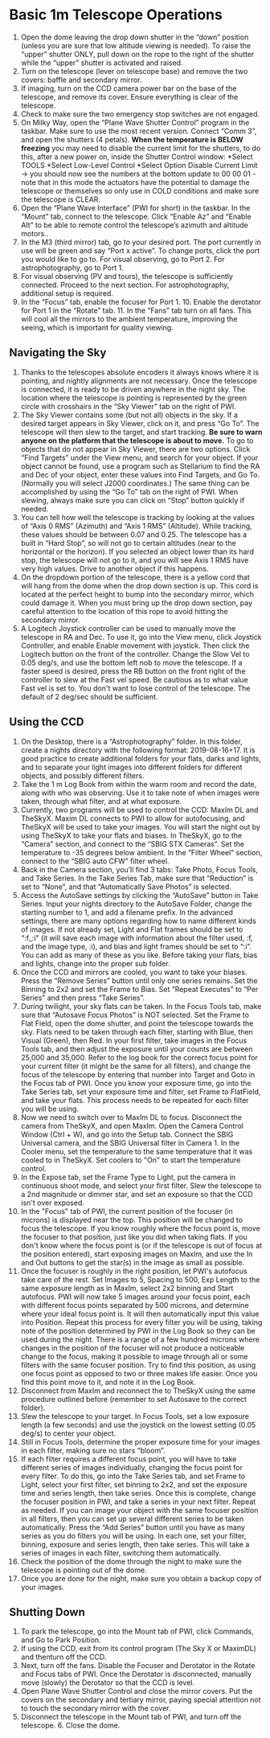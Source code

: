 # Basic 1m Telescope Operations 
1. Open the dome leaving the drop down shutter in the “down” position (unless you are 
sure that low altitude viewing is needed). To raise the “upper” shutter ONLY, pull down on the rope to the right of the shutter while the “upper” shutter is activated and raised. 
2. Turn on the telescope (lever on telescope base) and remove the two covers: baffle and 
secondary mirror. 
3. If imaging, turn on the CCD camera power bar on the base of the telescope, and remove 
its cover. Ensure everything is clear of the telescope. 
4. Check to make sure the two emergency stop switches are not engaged. 
5. On Milky Way, open the “Plane Wave Shutter Control” program in the taskbar. Make sure to use the most recent version. Connect “Comm 3”, and open the shutters (4 petals). **When the temperature is BELOW freezing** you may need to disable the 
current limit for the shutters, to do this, after a new power on, inside the Shutter Control window: 
*Select TOOLS *Select Low-Level Control *Select Option Disable Current Limit → you should now see the numbers at the bottom update to 00 00 01 -note that in this mode the actuators have the potential to damage the telescope or themselves so only use in COLD conditions and make sure the telescope is CLEAR. 
6. Open the “Plane Wave Interface” (PWI for short) in the taskbar. In the “Mount” tab, 
connect to the telescope. Click “Enable Az” and “Enable Alt” to be able to remote control the telescope’s azimuth and altitude motors.. 
7. In the M3 (third mirror) tab, go to your desired port. The port currently in use will be 
green and say “Port x active”. To change ports, click the port you would like to go to. For visual observing, go to Port 2. For astrophotography, go to Port 1. 
8. For visual observing (PV and tours), the telescope is sufficiently connected. Proceed to 
the next section. For astrophotography, additional setup is required. 
9. In the “Focus” tab, enable the focuser for Port 1. 10. Enable the derotator for Port 1 in the “Rotate” tab. 11. In the “Fans” tab turn on all fans. This will cool all the mirrors to the ambient 
temperature, improving the seeing, which is important for quality viewing. 

## Navigating the Sky 
1. Thanks to the telescopes absolute encoders it always knows where it is pointing, and 
nightly alignments are not necessary. Once the telescope is connected, it is ready to be driven anywhere in the night sky. The location where the telescope is pointing is represented by the green circle with crosshairs in the “Sky Viewer” tab on the right of PWI. 
2. The Sky Viewer contains some (but not all) objects in the sky. If a desired target appears 
in Sky Viewer, click on it, and press “Go To”. The telescope will then slew to the target, and start tracking. **Be sure to warn anyone on the platform that the telescope is about to move.** To go to objects that do not appear in Sky Viewer, there are two options. Click “Find Targets” under the View menu, and search for your object. If your object cannot be found, use a program such as Stellarium to find the RA and Dec of your object, enter these values into Find Targets, and Go To. (Normally you will select J2000 coordinates.) The same thing can be accomplished by using the “Go To” tab on the right of PWI. When slewing, always make sure you can click on “Stop” button quickly if needed. 
3. You can tell how well the telescope is tracking by looking at the values of “Axis 0 RMS” (Azimuth) and “Axis 1 RMS” (Altitude). While tracking, these values should be between 0.07 and 0.25. The telescope has a built in “Hard Stop”, so will not go to certain altitudes (near to the horizontal or the horizon). If you selected an object lower than its hard stop, the telescope will not go to it, and you will see Axis 1 RMS have very high values. Drive to another object if this happens. 
4. On the dropdown portion of the telescope, there is a yellow cord that will hang from the dome when the drop down section is up. This cord is located at the perfect height to bump into the secondary mirror, which could damage it. When you must bring up the drop down section, pay careful attention to the location of this rope to avoid hitting the secondary mirror. 
5. A Logitech Joystick controller can be used to manually move the telescope in RA and Dec. To use it, go into the View menu, click Joystick Controller, and enable Enable movement with joystick. Then click the Logitech button on the front of the controller. Change the Slow Vel to 0.05 deg/s, and use the bottom left nob to move the telescope. If a faster speed is desired, press the RB button on the front right of the controller to slew at the Fast vel speed. Be cautious as to what value Fast vel is set to. You don't want to lose control of the telescope. The default of 2 deg/sec should be sufficient. 

## Using the CCD 
1. On the Desktop, there is a “Astrophotography” folder. In this folder, create a nights directory with the following format: 2019-08-16+17. It is good practice to create additional folders for your flats, darks and lights, and to separate your light images into different folders for different objects, and possibly different filters. 
2. Take the 1 m Log Book from within the warm room and record the date, along with who was observing. Use it to take note of when images were taken, through what filter, and at what exposure. 
3. Currently, two programs will be used to control the CCD: MaxIm DL and TheSkyX. Maxim DL connects to PWI to allow for autofocusing, and TheSkyX will be used to take your images. You will start the night out by using TheSkyX to take your flats and biases. In TheSkyX, go to the “Camera” section, and connect to the “SBIG STX Cameras”. Set the temperature to -35 degrees below ambient. In the “Filter Wheel” section, connect to the “SBIG auto CFW” filter wheel. 
4. Back in the Camera section, you’ll find 3 tabs: Take Photo, Focus Tools, and Take Series. In the Take Series Tab, make sure that “Reduction” is set to “None”, and that “Automatically Save Photos” is selected. 
5. Access the AutoSave settings by clicking the “AutoSave” button in Take Series. Input your nights directory to the AutoSave Folder, change the starting number to 1, and add a filename prefix. In the advanced settings, there are many options regarding how to name different kinds of images. If not already set, Light and Flat frames should be set to “:f_:i” (it will save each image with information about the filter used, :f, and the image type, :i), and bias and light frames should be set to “:i”. You can add as many of these as you like. Before taking your flats, bias and lights, change into the proper sub folder. 
6. Once the CCD and mirrors are cooled, you want to take your biases. Press the “Remove Series” button until only one series remains. Set the Binning to 2x2 and set the Frame to Bias. Set “Repeat Executes” to “Per Series” and then press “Take Series”. 
7. During twilight, your sky flats can be taken. In the Focus Tools tab, make sure that “Autosave Focus Photos” is NOT selected. Set the Frame to Flat Field, open the dome shutter, and point the telescope towards the sky. Flats need to be taken through each filter, starting with Blue, then Visual (Green), then Red. In your first filter, take images in the Focus Tools tab, and then adjust the exposure until your counts are between 25,000 and 35,000. Refer to the log book for the correct focus point for your current filter (it might be the same for all filters), and change the focus of the telescope by entering that number into Target and Goto in the Focus tab of PWI. Once you know your exposure time, go into the Take Series tab, set your exposure time and filter, set Frame to FlatField, and take your flats. This process needs to be repeated for each filter you will be using. 
8. Now we need to switch over to MaxIm DL to focus. Disconnect the camera from TheSkyX, and open MaxIm. Open the Camera Control Window (Ctrl + W), and go into the Setup tab. Connect the SBIG Universal camera, and the SBIG Universal filter in Camera 1. In the Cooler menu, set the temperature to the same temperature that it was cooled to in TheSkyX. Set coolers to "On" to start the temperature control. 
9. In the Expose tab, set the Frame Type to Light, put the camera in continuous shoot mode, and select your first filter. Slew the telescope to a 2nd magnitude or dimmer star, and set an exposure so that the CCD isn't over exposed. 
10. In the "Focus" tab of PWI, the current position of the focuser (in microns) is displayed near the top. This position will be changed to focus the telescope. If you know roughly where the focus point is, move the focuser to that position, just like you did when taking flats. If you don't know where the focus point is (or if the telescope is out of focus at the position entered), start exposing images on MaxIm, and use the In and Out buttons to get the star(s) in the image as small as possible. 
11. Once the focuser is roughly in the right position, let PWI's autofocus take care of the rest. Set Images to 5, Spacing to 500, Exp Length to the same exposure length as in MaxIm, select 2x2 binning and Start autofocus. PWI will now take 5 images around your focus point, each with different focus points separated by 500 microns, and determine where your ideal focus point is. It will then automatically input this value into Position. Repeat this process for every filter you will be using, taking note of the position determined by PWI in the Log Book so they can be used during the night. There is a range of a few hundred microns where changes in the position of the focuser will not produce a noticeable change to the focus, making it possible to image through all or some filters with the same focuser position. Try to find this position, as using one focus point as opposed to two or three makes life easier. Once you find this point move to it, and note it in the Log Book. 
12. Disconnect from MaxIm and reconnect the to TheSkyX using the same procedure outlined before (remember to set Autosave to the correct folder). 
13. Slew the telescope to your target. In Focus Tools, set a low exposure length (a few seconds) and use the joystick on the lowest setting (0.05 deg/s) to center your object. 
14. Still in Focus Tools, determine the proper exposure time for your images in each filter, making sure no stars “bloom”. 
15. If each filter requires a different focus point, you will have to take different series of images individually, changing the focus point for every filter. To do this, go into the Take Series tab, and set Frame to Light, select your first filter, set binning to 2x2, and set the exposure time and series length, then take series. Once this is complete, change the focuser position in PWI, and take a series in your next filter. Repeat as needed. If you can image your object with the same focuser position in all filters, then you can set up several different series to be taken automatically. Press the “Add Series” button until you have as many series as you do filters you will be using. In each one, set your filter, binning, exposure and series length, then take series. This will take a series of images in each filter, switching them automatically. 
16. Check the position of the dome through the night to make sure the telescope is pointing out of the dome. 
17. Once you are done for the night, make sure you obtain a backup copy of your images. 
## Shutting Down 
1. To park the telescope, go into the Mount tab of PWI, click Commands, and Go to Park 
Position. 
2. If using the CCD, exit from its control program (The Sky X or MaximDL) and thenturn off 
the CCD. 
3. Next, turn off the fans. Disable the Focuser and Derotator in the Rotate and Focus tabs 
of PWI. Once the Derotator is disconnected, manually move (slowly) the Derotator so that the CCD is level. 
4. Open Plane Wave Shutter Control and close the mirror covers. Put the covers on the 
secondary and tertiary mirror, paying special attention not to touch the secondary mirror with the cover. 
5. Disconnect the telescope in the Mount tab of PWI, and turn off the telescope. 6. Close the dome. 
